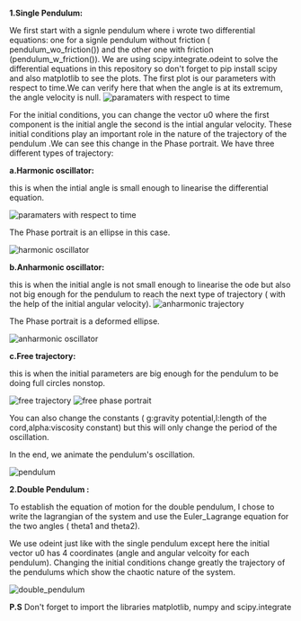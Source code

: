 

**1.Single Pendulum:**

We first start with a signle pendulum where i wrote two differential equations: one for a signle pendulum without friction ( pendulum_wo_friction()) and the other one with friction (pendulum_w_friction()).
We are using scipy.integrate.odeint to solve the differential equations in this repository so don't forget to pip install scipy and also matplotlib to see the plots.
The first plot is our parameters with respect to time.We can verify here that when the angle is at its extremum, the angle velocity is null.
![paramaters with respect to time](https://github.com/user-attachments/assets/a4e069bb-ffc7-40e8-b5f0-299b77b3b7c0)


For the initial conditions, you can change the vector u0 where the first component is the initial angle the second is the intial angular velocity.
These initial conditions play an important role in the nature of the trajectory of the pendulum .We can see this change in the Phase portrait.
We have three different types of trajectory:

**a.Harmonic oscillator:** 

this is when the intial angle is small enough to linearise the differential equation.


![paramaters with respect to time](https://github.com/user-attachments/assets/9ffbc440-d269-4567-9784-89eac6487702)  
     
    
  The Phase portrait is an ellipse in this case.

![harmonic oscillator](https://github.com/user-attachments/assets/f2b4a319-e941-4f55-9733-10fe95fb4d8b)

**b.Anharmonic oscillator:**

this is when the initial angle is not small enough to linearise the ode but also not big enough for the pendulum to reach the next type of trajectory ( with the help of the initial angular velocity).
![anharmonic trajectory](https://github.com/user-attachments/assets/4968d834-4786-40fa-8f4a-68f18f11ae78)                                                                                       

 
 
 The Phase portrait is a deformed ellipse.

 
![anharmonic oscillator](https://github.com/user-attachments/assets/651ee474-e95a-4406-971d-1824658096c0)

**c.Free trajectory:**

this is when the initial parameters are big enough for the pendulum to be doing full circles nonstop.


![free trajectory](https://github.com/user-attachments/assets/5546586e-f1b1-4899-b00b-a395a22ab6ef)                                             ![free phase portrait](https://github.com/user-attachments/assets/dacd7948-d8dd-477c-ade3-a52da548f048)



You can also change the constants ( g:gravity potential,l:length of the cord,alpha:viscosity constant) but this will only change the period of the oscillation.


In the end, we animate the pendulum's oscillation.

![pendulum](https://github.com/user-attachments/assets/6644f3b5-a9bb-4809-b88d-28e0de119713)

**2.Double Pendulum :**


To establish the equation of motion for the double pendulum, I chose to write the lagrangian of the system and use the Euler_Lagrange equation for the two angles ( theta1 and theta2).

We use odeint just like with the single pendulum except here the initial vector u0 has 4 coordinates (angle and angular velcoity for each pendulum).
Changing the initial conditions change greatly the trajectory of the pendulums which show the chaotic nature of the system.





![double_pendulum](https://github.com/user-attachments/assets/9ec111f2-6363-492c-8a47-48f3725a7292)



**P.S**  Don't forget to import the libraries matplotlib, numpy and scipy.integrate








